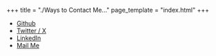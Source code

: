 +++
title = "./Ways to Contact Me..."
page_template = "index.html"
+++

- [ Github ](https://github.com/adityadeshlahre)
- [ Twitter / X ](https://twitter.com/adityadeshlahre)
- [ LinkedIn ](https://linkedin.com/in/adityadeshlahre)
- [ Mail Me ](mailto:wymaditya@gmail.com)
